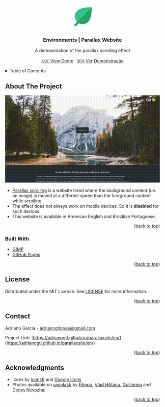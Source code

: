 <a name="readme-top"></a>

<!-- PROJECT LOGO -->
<br />
<div align="center">
  <a href="https://github.com/adrianogtl/parallaxsite">
    <img src="assets/logo96.png" alt="Logo" width="80" height="80">
  </a>

<h3 align="center">Environments | Parallax Website</h3>

  <p align="center">
    A demonstration of the parallax scrolling effect
    <br />
    <br />
    <a href="https://adrianogtl.github.io/parallaxsite/en/">🇺🇸 View Demo</a>
    ·
    <a href="https://adrianogtl.github.io/parallaxsite/pt-br/">🇧🇷 Ver Demonstração</a>
  </p>
</div>



<!-- TABLE OF CONTENTS -->
<details>
  <summary>Table of Contents</summary>
  <ol>
    <li>
      <a href="#about-the-project">About The Project</a>
      <ul>
        <li><a href="#built-with">Built With</a></li>
      </ul>
    </li>
    <li><a href="#license">License</a></li>
    <li><a href="#contact">Contact</a></li>
    <li><a href="#acknowledgments">Acknowledgments</a></li>
  </ol>
</details>



<!-- ABOUT THE PROJECT -->
## About The Project

![Product Name Screen Shot](assets/header.gif)

* [Parallax scrolling][parallax-link] is a website trend where the background content (i.e. an image) is moved at a different speed than the foreground content while scrolling.
* The effect does not always work on mobile devices. So it is **disabled** for such devices.
* This website is available in American English and Brazilian Portuguese.



<p align="right">(<a href="#readme-top">back to top</a>)</p>



### Built With

* [GIMP][gimp-url]
* [GitHub Pages][github-pages]

<p align="right">(<a href="#readme-top">back to top</a>)</p>



<!-- LICENSE -->
## License

Distributed under the MIT License. See [LICENSE][license-url] for more information.

<p align="right">(<a href="#readme-top">back to top</a>)</p>



<!-- CONTACT -->
## Contact

Adriano Garcia - [adrianogtlopes@gmail.com](mailto:adrianogtlopes@gmail.com)

Project Link: [https://adrianogtl.github.io/parallaxsite/en/](https://adrianogtl.github.io/parallaxsite/en/)

<p align="right">(<a href="#readme-top">back to top</a>)</p>



<!-- ACKNOWLEDGMENTS -->
## Acknowledgments

* Icons by [Icons8][icons8-url] and [Google Icons][google-icons-url]
* Photos available on [unsplash][unsplash-url] by [Filippo][forest-author], [Vlad Hilitanu][rainforest-author], [Guillermo][desert-author] and [Denys Nevozhai][city-author]

<p align="right">(<a href="#readme-top">back to top</a>)</p>



<!-- MARKDOWN LINKS & IMAGES -->
<!-- https://www.markdownguide.org/basic-syntax/#reference-style-links -->

<!-- ABOUT -->
[parallax-link]: https://www.w3schools.com/howto/howto_css_parallax.asp

<!-- BUILT WITH -->
[github-pages]: https://pages.github.com/
[gimp-url]: https://www.gimp.org/


<!-- LICENSE -->
[license-url]: https://github.com/adrianogtl/parallaxsite/blob/main/LICENSE


<!-- ACKNOWLEDGMENTS -->
[google-icons-url]: https://fonts.google.com/icons
[icons8-url]: https://icons8.com
[unsplash-url]: https://unsplash.com/

<!-- authors source -->
[forest-author]: https://unsplash.com/@filos_photo
[rainforest-author]: https://unsplash.com/@vladhilitanu
[desert-author]: https://unsplash.com/@withguillermo
[city-author]: https://unsplash.com/@dnevozhai
